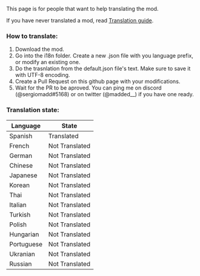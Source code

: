 This page is for people that want to help translating the mod.

If you have never translated a mod, read [Translation guide](https://stardewvalleywiki.com/Modding:Translations).

### How to translate:
1. Download the mod. 
2. Go into the i18n folder. Create a new .json file with you language prefix, or modify an existing one.
3. Do the trasnlation from the default.json file's text. Make sure to save it with UTF-8 encoding.
4. Create a Pull Request on this github page with your modifications.
5. Wait for the PR to be aproved.
You can ping me on discord (@sergiomadd#5168) or on twitter (@madded__) if you have one ready.


### Translation state:

| Language  | State |
| ------------- | ------------- |
| Spanish | Translated |
| French | Not Translated |
| German | Not Translated |
| Chinese | Not Translated |
| Japanese | Not Translated |
| Korean | Not Translated |
| Thai | Not Translated |
| Italian | Not Translated |
| Turkish | Not Translated |
| Polish | Not Translated |
| Hungarian | Not Translated |
| Portuguese | Not Translated |
| Ukranian | Not Translated |
| Russian | Not Translated |
